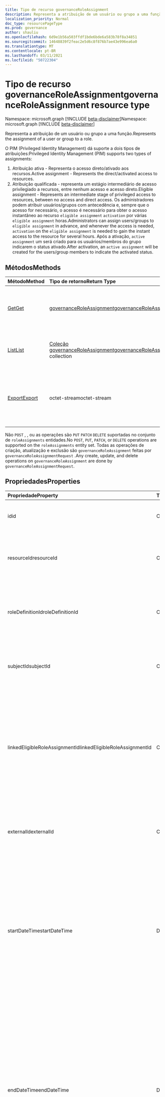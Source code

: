 ```yaml
---
title: Tipo de recurso governanceRoleAssignment
description: Representa a atribuição de um usuário ou grupo a uma função.
localization_priority: Normal
doc_type: resourcePageType
ms.prod: governance
author: shauliu
ms.openlocfilehash: 6d9e1b56a503ffdf1bde6bde6a583b78f8a34851
ms.sourcegitcommit: 14648839f2feac2e5d6c8f876b7ae43e996ea6a0
ms.translationtype: MT
ms.contentlocale: pt-BR
ms.lasthandoff: 03/11/2021
ms.locfileid: "50722304"
---
```

# <a name="governanceroleassignment-resource-type"></a><span data-ttu-id="66137-103">Tipo de recurso governanceRoleAssignment</span><span class="sxs-lookup"><span data-stu-id="66137-103">governanceRoleAssignment resource type</span></span>

<span data-ttu-id="66137-104">Namespace: microsoft.graph [!INCLUDE [beta-disclaimer](../../includes/beta-disclaimer.md)]</span><span class="sxs-lookup"><span data-stu-id="66137-104">Namespace: microsoft.graph [!INCLUDE [beta-disclaimer](../../includes/beta-disclaimer.md)]</span></span>

<span data-ttu-id="66137-105">Representa a atribuição de um usuário ou grupo a uma função.</span><span class="sxs-lookup"><span data-stu-id="66137-105">Represents the assignment of a user or group to a role.</span></span>

<span data-ttu-id="66137-106">O PIM (Privileged Identity Management) dá suporte a dois tipos de atribuições:</span><span class="sxs-lookup"><span data-stu-id="66137-106">Privileged Identity Management (PIM) supports two types of assignments:</span></span>

1. <span data-ttu-id="66137-107">Atribuição ativa - Representa o acesso direto/ativado aos recursos.</span><span class="sxs-lookup"><span data-stu-id="66137-107">Active assignment - Represents the direct/activated access to resources.</span></span>
2. <span data-ttu-id="66137-108">Atribuição qualificada - representa um estágio intermediário de acesso privilegiado a recursos, entre nenhum acesso e acesso direto.</span><span class="sxs-lookup"><span data-stu-id="66137-108">Eligible assignment - Represents an intermediate stage of privileged access to resources, between no access and direct access.</span></span> <span data-ttu-id="66137-109">Os administradores podem atribuir usuários/grupos com antecedência e, sempre que o acesso for necessário, o acesso é necessário para obter o acesso instantâneo ao recurso `eligible assignment` `activation` por várias `eligible assignment` horas.</span><span class="sxs-lookup"><span data-stu-id="66137-109">Administrators can assign users/groups to `eligible assignment` in advance, and whenever the access is needed, `activation` on the `eligible assignment` is needed to gain the instant access to the resource for several hours.</span></span> <span data-ttu-id="66137-110">Após a ativação, `active assignment` um será criado para os usuários/membros do grupo indicarem o status ativado.</span><span class="sxs-lookup"><span data-stu-id="66137-110">After activation, an `active assignment` will be created for the users/group members to indicate the activated status.</span></span>

## <a name="methods"></a><span data-ttu-id="66137-111">Métodos</span><span class="sxs-lookup"><span data-stu-id="66137-111">Methods</span></span>

| <span data-ttu-id="66137-112">Método</span><span class="sxs-lookup"><span data-stu-id="66137-112">Method</span></span>          | <span data-ttu-id="66137-113">Tipo de retorno</span><span class="sxs-lookup"><span data-stu-id="66137-113">Return Type</span></span> |<span data-ttu-id="66137-114">Descrição</span><span class="sxs-lookup"><span data-stu-id="66137-114">Description</span></span>|
|:------------|:--------|:--------|
|[<span data-ttu-id="66137-115">Get</span><span class="sxs-lookup"><span data-stu-id="66137-115">Get</span></span>](../api/governanceroleassignment-get.md) |  [<span data-ttu-id="66137-116">governanceRoleAssignment</span><span class="sxs-lookup"><span data-stu-id="66137-116">governanceRoleAssignment</span></span>](../resources/governanceroleassignment.md) |<span data-ttu-id="66137-117">Ler propriedades e relações de uma entidade de atribuição de função.</span><span class="sxs-lookup"><span data-stu-id="66137-117">Read properties and relationships of a role assignment entity.</span></span>|
|[<span data-ttu-id="66137-118">List</span><span class="sxs-lookup"><span data-stu-id="66137-118">List</span></span>](../api/governanceroleassignment-list.md) | <span data-ttu-id="66137-119">[Coleção governanceRoleAssignment](../resources/governanceroleassignment.md)</span><span class="sxs-lookup"><span data-stu-id="66137-119">[governanceRoleAssignment](../resources/governanceroleassignment.md) collection</span></span>|<span data-ttu-id="66137-120">Listar uma coleção de atribuições de função em um recurso.</span><span class="sxs-lookup"><span data-stu-id="66137-120">List a collection of role assignments on a resource.</span></span> |
|[<span data-ttu-id="66137-121">Export</span><span class="sxs-lookup"><span data-stu-id="66137-121">Export</span></span>](../api/governanceroleassignment-export.md) | <span data-ttu-id="66137-122">octet-stream</span><span class="sxs-lookup"><span data-stu-id="66137-122">octet-stream</span></span> |<span data-ttu-id="66137-123">Baixe uma coleção de atribuições de função em um recurso e salve como um `.csv` arquivo.</span><span class="sxs-lookup"><span data-stu-id="66137-123">Download a collection of role assignments on a resource and save as a `.csv` file.</span></span>|

<span data-ttu-id="66137-124">Não `POST` , , ou as operações são `PUT` `PATCH` `DELETE` suportadas no conjunto de `roleAssignments` entidades.</span><span class="sxs-lookup"><span data-stu-id="66137-124">No `POST`, `PUT`, `PATCH`, or `DELETE` operations are supported on the `roleAssignments` entity set.</span></span> <span data-ttu-id="66137-125">Todas as operações de criação, atualização e exclusão são `governanceRoleAssignment` feitas por `governanceRoleAssignmentRequest` .</span><span class="sxs-lookup"><span data-stu-id="66137-125">Any create, update, and delete operations on `governanceRoleAssignment` are done by `governanceRoleAssignmentRequest`.</span></span>

## <a name="properties"></a><span data-ttu-id="66137-126">Propriedades</span><span class="sxs-lookup"><span data-stu-id="66137-126">Properties</span></span>
| <span data-ttu-id="66137-127">Propriedade</span><span class="sxs-lookup"><span data-stu-id="66137-127">Property</span></span>  | <span data-ttu-id="66137-128">Tipo</span><span class="sxs-lookup"><span data-stu-id="66137-128">Type</span></span>      |<span data-ttu-id="66137-129">Descrição</span><span class="sxs-lookup"><span data-stu-id="66137-129">Description</span></span>|
|:----------|:----------|:----------|
|<span data-ttu-id="66137-130">id</span><span class="sxs-lookup"><span data-stu-id="66137-130">id</span></span>         |<span data-ttu-id="66137-131">Cadeia de caracteres</span><span class="sxs-lookup"><span data-stu-id="66137-131">String</span></span>     |<span data-ttu-id="66137-132">A ID da atribuição de função.</span><span class="sxs-lookup"><span data-stu-id="66137-132">The ID of the role assignment.</span></span> <span data-ttu-id="66137-133">Está no formato GUID.</span><span class="sxs-lookup"><span data-stu-id="66137-133">It is in GUID format.</span></span>|
|<span data-ttu-id="66137-134">resourceId</span><span class="sxs-lookup"><span data-stu-id="66137-134">resourceId</span></span> |<span data-ttu-id="66137-135">Cadeia de caracteres</span><span class="sxs-lookup"><span data-stu-id="66137-135">String</span></span>     |<span data-ttu-id="66137-136">Obrigatório.</span><span class="sxs-lookup"><span data-stu-id="66137-136">Required.</span></span> <span data-ttu-id="66137-137">A ID do recurso ao qual a atribuição de função está associada.</span><span class="sxs-lookup"><span data-stu-id="66137-137">The ID of the resource which the role assignment is associated with.</span></span> |
|<span data-ttu-id="66137-138">roleDefinitionId</span><span class="sxs-lookup"><span data-stu-id="66137-138">roleDefinitionId</span></span>|<span data-ttu-id="66137-139">Cadeia de caracteres</span><span class="sxs-lookup"><span data-stu-id="66137-139">String</span></span>|<span data-ttu-id="66137-140">Obrigatório.</span><span class="sxs-lookup"><span data-stu-id="66137-140">Required.</span></span> <span data-ttu-id="66137-141">A ID da definição de função à qual a atribuição de função está associada.</span><span class="sxs-lookup"><span data-stu-id="66137-141">The ID of the role definition which the role assignment is associated with.</span></span> |
|<span data-ttu-id="66137-142">subjectId</span><span class="sxs-lookup"><span data-stu-id="66137-142">subjectId</span></span>|<span data-ttu-id="66137-143">Cadeia de caracteres</span><span class="sxs-lookup"><span data-stu-id="66137-143">String</span></span>       |<span data-ttu-id="66137-144">Obrigatório.</span><span class="sxs-lookup"><span data-stu-id="66137-144">Required.</span></span> <span data-ttu-id="66137-145">A ID do assunto ao qual a atribuição de função está associada.</span><span class="sxs-lookup"><span data-stu-id="66137-145">The ID of the subject which the role assignment is associated with.</span></span> |
|<span data-ttu-id="66137-146">linkedEligibleRoleAssignmentId</span><span class="sxs-lookup"><span data-stu-id="66137-146">linkedEligibleRoleAssignmentId</span></span>|<span data-ttu-id="66137-147">Cadeia de caracteres</span><span class="sxs-lookup"><span data-stu-id="66137-147">String</span></span>|<span data-ttu-id="66137-148">Se for um e criado devido à `active assignment` ativação em `eligible assignment` um , ele representará a ID `eligible assignment` disso; Caso contrário, o valor será `null` .</span><span class="sxs-lookup"><span data-stu-id="66137-148">If this is an `active assignment` and created due to activation on an `eligible assignment`, it represents the ID of that `eligible assignment`; Otherwise, the value is `null`.</span></span> |
|<span data-ttu-id="66137-149">externalId</span><span class="sxs-lookup"><span data-stu-id="66137-149">externalId</span></span>   |<span data-ttu-id="66137-150">Cadeia de caracteres</span><span class="sxs-lookup"><span data-stu-id="66137-150">String</span></span>     |<span data-ttu-id="66137-151">A ID externa do recurso usado para identificar a atribuição de função no provedor.</span><span class="sxs-lookup"><span data-stu-id="66137-151">The external ID the resource that is used to identify the role assignment in the provider.</span></span>|
|<span data-ttu-id="66137-152">startDateTime</span><span class="sxs-lookup"><span data-stu-id="66137-152">startDateTime</span></span>|<span data-ttu-id="66137-153">DateTimeOffset</span><span class="sxs-lookup"><span data-stu-id="66137-153">DateTimeOffset</span></span>|<span data-ttu-id="66137-154">A hora de início da atribuição de função.</span><span class="sxs-lookup"><span data-stu-id="66137-154">The start time of the role assignment.</span></span> <span data-ttu-id="66137-155">O tipo Timestamp representa informações de data e hora usando o formato ISO 8601 e está sempre no horário UTC.</span><span class="sxs-lookup"><span data-stu-id="66137-155">The Timestamp type represents date and time information using ISO 8601 format and is always in UTC time.</span></span> <span data-ttu-id="66137-156">Por exemplo, meia-noite UTC em 1 de janeiro de 2014 é `2014-01-01T00:00:00Z`</span><span class="sxs-lookup"><span data-stu-id="66137-156">For example, midnight UTC on Jan 1, 2014 is `2014-01-01T00:00:00Z`</span></span>|
|<span data-ttu-id="66137-157">endDateTime</span><span class="sxs-lookup"><span data-stu-id="66137-157">endDateTime</span></span>|<span data-ttu-id="66137-158">DateTimeOffset</span><span class="sxs-lookup"><span data-stu-id="66137-158">DateTimeOffset</span></span>|<span data-ttu-id="66137-159">Para uma atribuição de função não permanente, este é o momento em que a atribuição de função será expirada.</span><span class="sxs-lookup"><span data-stu-id="66137-159">For a non-permanent role assignment, this is the time when the role assignment will be expired.</span></span> <span data-ttu-id="66137-160">O tipo Timestamp representa informações de data e hora usando o formato ISO 8601 e está sempre no horário UTC.</span><span class="sxs-lookup"><span data-stu-id="66137-160">The Timestamp type represents date and time information using ISO 8601 format and is always in UTC time.</span></span> <span data-ttu-id="66137-161">Por exemplo, meia-noite UTC em 1 de janeiro de 2014 é `2014-01-01T00:00:00Z`</span><span class="sxs-lookup"><span data-stu-id="66137-161">For example, midnight UTC on Jan 1, 2014 is `2014-01-01T00:00:00Z`</span></span>|
|<span data-ttu-id="66137-162">assignmentState</span><span class="sxs-lookup"><span data-stu-id="66137-162">assignmentState</span></span>|<span data-ttu-id="66137-163">Cadeia de caracteres</span><span class="sxs-lookup"><span data-stu-id="66137-163">String</span></span>  |<span data-ttu-id="66137-164">O estado da atribuição.</span><span class="sxs-lookup"><span data-stu-id="66137-164">The state of the assignment.</span></span> <span data-ttu-id="66137-165">O valor pode ser</span><span class="sxs-lookup"><span data-stu-id="66137-165">The value can be</span></span> <ul><li> <span data-ttu-id="66137-166">`Eligible` para atribuição qualificada</span><span class="sxs-lookup"><span data-stu-id="66137-166">`Eligible` for eligible assignment</span></span></li><li> <span data-ttu-id="66137-167">`Active` - se ele for atribuído diretamente pelos administradores ou ativado em uma `Active` atribuição qualificada pelos usuários.</span><span class="sxs-lookup"><span data-stu-id="66137-167">`Active` - if it is directly assigned `Active` by administrators, or activated on an eligible assignment by the users.</span></span></li></ul>|
|<span data-ttu-id="66137-168">memberType</span><span class="sxs-lookup"><span data-stu-id="66137-168">memberType</span></span>|<span data-ttu-id="66137-169">Cadeia de caracteres</span><span class="sxs-lookup"><span data-stu-id="66137-169">String</span></span>      |<span data-ttu-id="66137-170">O tipo de membro.</span><span class="sxs-lookup"><span data-stu-id="66137-170">The type of member.</span></span> <span data-ttu-id="66137-171">O valor pode ser:</span><span class="sxs-lookup"><span data-stu-id="66137-171">The value can be:</span></span> <ul><li><span data-ttu-id="66137-172">`Inherited` - a atribuição de função é herdada de um escopo de recurso pai</span><span class="sxs-lookup"><span data-stu-id="66137-172">`Inherited` - the role assignment is inherited from a parent resource scope</span></span></li><li><span data-ttu-id="66137-173">`Group`- a atribuição de função não é herdada, mas vem da associação de uma atribuição de grupo</span><span class="sxs-lookup"><span data-stu-id="66137-173">`Group`- the role assignment is not inherited, but comes from the membership of a group assignment</span></span></li><li><span data-ttu-id="66137-174">`User` - a atribuição de função não é herdada nem de uma atribuição de grupo.</span><span class="sxs-lookup"><span data-stu-id="66137-174">`User` - the role assignment is neither inherited nor from a group assignment.</span></span></li></ul>|


## <a name="relationships"></a><span data-ttu-id="66137-175">Relações</span><span class="sxs-lookup"><span data-stu-id="66137-175">Relationships</span></span>
| <span data-ttu-id="66137-176">Relação</span><span class="sxs-lookup"><span data-stu-id="66137-176">Relationship</span></span> | <span data-ttu-id="66137-177">Tipo</span><span class="sxs-lookup"><span data-stu-id="66137-177">Type</span></span>   |<span data-ttu-id="66137-178">Descrição</span><span class="sxs-lookup"><span data-stu-id="66137-178">Description</span></span>|
|:---------------|:--------|:----------|
|<span data-ttu-id="66137-179">recurso</span><span class="sxs-lookup"><span data-stu-id="66137-179">resource</span></span>|[<span data-ttu-id="66137-180">governanceResource</span><span class="sxs-lookup"><span data-stu-id="66137-180">governanceResource</span></span>](../resources/governanceresource.md)|<span data-ttu-id="66137-181">Somente leitura.</span><span class="sxs-lookup"><span data-stu-id="66137-181">Read-only.</span></span> <span data-ttu-id="66137-182">O recurso associado à atribuição de função.</span><span class="sxs-lookup"><span data-stu-id="66137-182">The resource associated with the role assignment.</span></span> |
|<span data-ttu-id="66137-183">roleDefinition</span><span class="sxs-lookup"><span data-stu-id="66137-183">roleDefinition</span></span>|[<span data-ttu-id="66137-184">governanceRoleDefinition</span><span class="sxs-lookup"><span data-stu-id="66137-184">governanceRoleDefinition</span></span>](../resources/governanceroledefinition.md)|<span data-ttu-id="66137-185">Somente leitura.</span><span class="sxs-lookup"><span data-stu-id="66137-185">Read-only.</span></span> <span data-ttu-id="66137-186">A definição de função associada à atribuição de função.</span><span class="sxs-lookup"><span data-stu-id="66137-186">The role definition associated with the role assignment.</span></span> |
|<span data-ttu-id="66137-187">assunto</span><span class="sxs-lookup"><span data-stu-id="66137-187">subject</span></span>|[<span data-ttu-id="66137-188">governanceSubject</span><span class="sxs-lookup"><span data-stu-id="66137-188">governanceSubject</span></span>](../resources/governancesubject.md)|<span data-ttu-id="66137-189">Somente leitura.</span><span class="sxs-lookup"><span data-stu-id="66137-189">Read-only.</span></span> <span data-ttu-id="66137-190">O assunto associado à atribuição de função.</span><span class="sxs-lookup"><span data-stu-id="66137-190">The subject associated with the role assignment.</span></span> |
|<span data-ttu-id="66137-191">linkedEligibleRoleAssignment</span><span class="sxs-lookup"><span data-stu-id="66137-191">linkedEligibleRoleAssignment</span></span>|[<span data-ttu-id="66137-192">governanceRoleAssignment</span><span class="sxs-lookup"><span data-stu-id="66137-192">governanceRoleAssignment</span></span>](../resources/governanceroleassignment.md)|<span data-ttu-id="66137-193">Somente leitura.</span><span class="sxs-lookup"><span data-stu-id="66137-193">Read-only.</span></span> <span data-ttu-id="66137-194">Se for um `active assignment` e criado devido à ativação em um , ele `eligible assignment` representará o objeto disso `eligible assignment` ; Caso contrário, o valor será `null` .</span><span class="sxs-lookup"><span data-stu-id="66137-194">If this is an `active assignment` and created due to activation on an `eligible assignment`, it represents the object of that `eligible assignment`; Otherwise, the value is `null`.</span></span> |

## <a name="json-representation"></a><span data-ttu-id="66137-195">Representação JSON</span><span class="sxs-lookup"><span data-stu-id="66137-195">JSON representation</span></span>

<span data-ttu-id="66137-196">Veja a seguir uma representação JSON do recurso.</span><span class="sxs-lookup"><span data-stu-id="66137-196">Here is a JSON representation of the resource.</span></span>


<!-- {
  "blockType": "resource",
  "keyProperty": "id",
  "optionalProperties": [

  ],
  "@odata.type": "microsoft.graph.governanceRoleAssignment"
}-->

```json
{
  "id": "String (identifier)",
  "resourceId": "String",
  "roleDefinitionId": "String",
  "subjectId": "String",
  "linkedEligibleRoleAssignmentId": "String",
  "externalId": "String",
  "startDateTime": "String (timestamp)",
  "endDateTime": "String (timestamp)",
  "assignmentState": "String",
  "memberType": "String",
}

```

<!-- uuid: 8fcb5dbc-d5aa-4681-8e31-b001d5168d79
2015-10-25 14:57:30 UTC -->
<!--
{
  "type": "#page.annotation",
  "description": "governanceRoleAssignment",
  "keywords": "",
  "section": "documentation",
  "tocPath": "",
  "suppressions": []
}
-->


